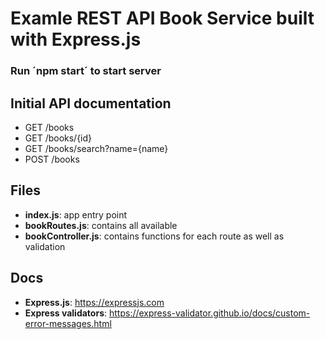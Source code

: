 # Examle REST API Book Service built with Express.js

### Run ´npm start´ to start server

## Initial API documentation

- GET /books
- GET /books/{id}
- GET /books/search?name={name}
- POST /books

## Files

- **index.js**: app entry point
- **bookRoutes.js**: contains all available
- **bookController.js**: contains functions for each route as well as validation

## Docs

- **Express.js**: https://expressjs.com
- **Express validators**: https://express-validator.github.io/docs/custom-error-messages.html
